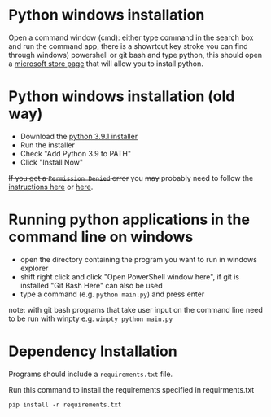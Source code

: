 # Python windows installation

Open a command window (cmd): either type command in the search box and run the command app, there is a showrtcut key stroke you can find through windows) powershell or git bash and type python, this should open a [microsoft store page](https://www.microsoft.com/en-us/p/python-39/9p7qfqmjrfp7) that will allow you to install python.

# Python windows installation (old way)

* Download the [python 3.9.1 installer](https://www.python.org/ftp/python/3.9.1/python-3.9.1-amd64.exe)
* Run the installer
* Check "Add Python 3.9 to PATH"
* Click "Install Now"

~~If you get a `Permission Denied` error~~ you ~~may~~ probably need to follow the [instructions here](https://stackoverflow.com/questions/56974927/permission-denied-trying-to-run-python-on-windows-10/57168165#57168165) or [here](https://stackoverflow.com/questions/58754860/cmd-opens-window-store-when-i-type-python).

# Running python applications in the command line on windows

* open the directory containing the program you want to run in windows explorer
* shift right click and click "Open PowerShell window here", if git is installed "Git Bash Here" can also be used
* type a command (e.g. `python main.py`) and press enter

note: with git bash programs that take user input on the command line need to be run with winpty e.g. `winpty python main.py`

# Dependency Installation

Programs should include a `requirements.txt` file.

Run this command to install the requirements specified in requirments.txt
```
pip install -r requirements.txt
```
